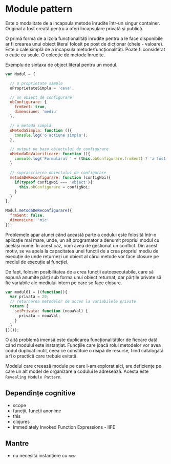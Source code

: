 # Module pattern

Este o modalitate de a incapsula metode înrudite într-un singur container.
Original a fost creată pentru a oferi încapsulare privată și publică.

O primă formă de a izola funcționalități înrudite pentru a le face disponibile ar fi crearea unui obiect literal folosit pe post de dicționar (cheie - valoare). Este o cale simplă de a incapsula metode/funcționalități. Poate fi considerat o cutie cu scule. O colecție de metode înrudite.

Exemplu de sintaxa de object literal pentru un modul.

```javascript
var Modul = {

  // o proprietate simpla
  oProprietateSimpla = 'ceva',

  // un obiect de configurare
  obConfigurare: {
    frmSent: true,
    dimensiune: 'mediu'
  },

  // o metodă simplă
  oMetodaSimpla: function (){
    console.log('o actiune simpla');
  },

  // output pe baza obiectului de configurare
  oMetodaDeValorificare: function (){
    console.log('Formularul ' + (this.obConfigurare.frmSent) ? 'a fost trimis' : 'nu a fost trimis');
  }

  // suprascrierea obiectului de configurare
  metodaDeReconfigurare: function (configNoi){
    if(typeof configNoi === 'object'){
      this.obConfigurare = configNoi;
    }
  }
};

Modul.metodaDeReconfigurare({
  frmSent: false,
  dimensiune: 'mic'
});
```

Problemele apar atunci când această parte a codului este folosită într-o aplicație mai mare, unde, un alt programator a denumit propriul modul cu același nume. În acest caz, vom avea de gestionat un conflict. Din acest motiv, se va apela la capacitatea unei funcții de a crea propriul mediu de execuție de unde returnezi un obiect al cărui metode vor face closure pe mediul de execuție al funcției.

De fapt, folosim posibilitatea de a crea funcții autoexecutabile, care să expună anumite părți sub forma unui obiect returnat, dar părțile private să fie variabile ale mediului intern pe care se face closure.

```javascript
var modul01 = ((function(){
  var privata = 20;
  // returnarea metodelor de acces la variabilele private
  return {
    setPrivata: function (nouaVal) {
      privata = nouaVal;
    }
  }
})());
```

O altă problemă imensă este duplicarea funcționalităților de fiecare dată când modulul este instanțiat. Funcțiile care joacă rolul metodelor vor avea codul duplicat inutil, ceea ce constituie o risipă de resurse, fiind catalogată a fi o practică care trebuie evitată.

Modelul care creează module pe care l-am explorat aici, are deficiențe pe care un alt model de organizare a codului le adresează. Acesta este `Revealing Module Pattern`.

## Dependințe cognitive

- scope
- funcții, funcții anonime
- this
- clojures
- Immediately Invoked Function Expressions - IIFE

## Mantre

- nu necesită instanțiere cu `new`
